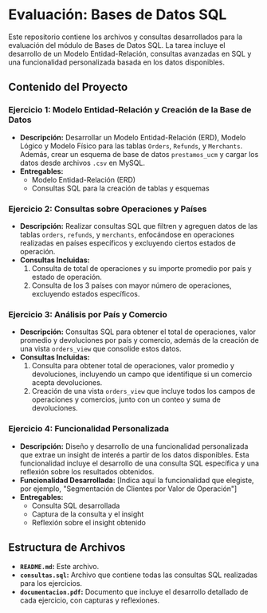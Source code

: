 # Evaluación: Bases de Datos SQL

Este repositorio contiene los archivos y consultas desarrollados para la evaluación del módulo de Bases de Datos SQL. La tarea incluye el desarrollo de un Modelo Entidad-Relación, consultas avanzadas en SQL y una funcionalidad personalizada basada en los datos disponibles.

## Contenido del Proyecto

### Ejercicio 1: Modelo Entidad-Relación y Creación de la Base de Datos
- **Descripción:** Desarrollar un Modelo Entidad-Relación (ERD), Modelo Lógico y Modelo Físico para las tablas `Orders`, `Refunds`, y `Merchants`. Además, crear un esquema de base de datos `prestamos_ucm` y cargar los datos desde archivos `.csv` en MySQL.
- **Entregables:**
  - Modelo Entidad-Relación (ERD)
  - Consultas SQL para la creación de tablas y esquemas

### Ejercicio 2: Consultas sobre Operaciones y Países
- **Descripción:** Realizar consultas SQL que filtren y agreguen datos de las tablas `orders`, `refunds`, y `merchants`, enfocándose en operaciones realizadas en países específicos y excluyendo ciertos estados de operación.
- **Consultas Incluidas:**
  1. Consulta de total de operaciones y su importe promedio por país y estado de operación.
  2. Consulta de los 3 países con mayor número de operaciones, excluyendo estados específicos.

### Ejercicio 3: Análisis por País y Comercio
- **Descripción:** Consultas SQL para obtener el total de operaciones, valor promedio y devoluciones por país y comercio, además de la creación de una vista `orders_view` que consolide estos datos.
- **Consultas Incluidas:**
  1. Consulta para obtener total de operaciones, valor promedio y devoluciones, incluyendo un campo que identifique si un comercio acepta devoluciones.
  2. Creación de una vista `orders_view` que incluye todos los campos de operaciones y comercios, junto con un conteo y suma de devoluciones.

### Ejercicio 4: Funcionalidad Personalizada
- **Descripción:** Diseño y desarrollo de una funcionalidad personalizada que extrae un insight de interés a partir de los datos disponibles. Esta funcionalidad incluye el desarrollo de una consulta SQL específica y una reflexión sobre los resultados obtenidos.
- **Funcionalidad Desarrollada:** [Indica aquí la funcionalidad que elegiste, por ejemplo, "Segmentación de Clientes por Valor de Operación"]
- **Entregables:**
  - Consulta SQL desarrollada
  - Captura de la consulta y el insight
  - Reflexión sobre el insight obtenido

## Estructura de Archivos

- **`README.md`:** Este archivo.
- **`consultas.sql`:** Archivo que contiene todas las consultas SQL realizadas para los ejercicios.
- **`documentacion.pdf`:** Documento que incluye el desarrollo detallado de cada ejercicio, con capturas y reflexiones.

